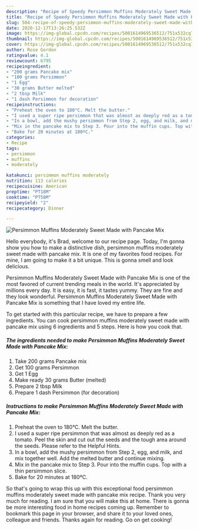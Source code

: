 ```yaml
---
description: "Recipe of Speedy Persimmon Muffins Moderately Sweet Made with Pancake Mix"
title: "Recipe of Speedy Persimmon Muffins Moderately Sweet Made with Pancake Mix"
slug: 504-recipe-of-speedy-persimmon-muffins-moderately-sweet-made-with-pancake-mix
date: 2020-12-17T13:26:25.532Z
image: https://img-global.cpcdn.com/recipes/5001614969536512/751x532cq70/persimmon-muffins-moderately-sweet-made-with-pancake-mix-recipe-main-photo.jpg
thumbnail: https://img-global.cpcdn.com/recipes/5001614969536512/751x532cq70/persimmon-muffins-moderately-sweet-made-with-pancake-mix-recipe-main-photo.jpg
cover: https://img-global.cpcdn.com/recipes/5001614969536512/751x532cq70/persimmon-muffins-moderately-sweet-made-with-pancake-mix-recipe-main-photo.jpg
author: Rose Gordon
ratingvalue: 4.1
reviewcount: 6795
recipeingredient:
- "200 grams Pancake mix"
- "100 grams Persimmon"
- "1 Egg"
- "30 grams Butter melted"
- "2 tbsp Milk"
- "1 dash Persimmon for decoration"
recipeinstructions:
- "Preheat the oven to 180°C. Melt the butter."
- "I used a super ripe persimmon that was almost as deeply red as a tomato. Peel the skin and cut out the seeds and the tough area around the seeds. Please refer to the Helpful Hints."
- "In a bowl, add the mushy persimmon from Step 2, egg, and milk, and mix together well. Add the melted butter and continue mixing."
- "Mix in the pancake mix to Step 3. Pour into the muffin cups. Top with a thin persimmon slice."
- "Bake for 20 minutes at 180ºC."
categories:
- Recipe
tags:
- persimmon
- muffins
- moderately

katakunci: persimmon muffins moderately 
nutrition: 113 calories
recipecuisine: American
preptime: "PT18M"
cooktime: "PT58M"
recipeyield: "2"
recipecategory: Dinner

---
```



![Persimmon Muffins Moderately Sweet Made with Pancake Mix](https://img-global.cpcdn.com/recipes/5001614969536512/751x532cq70/persimmon-muffins-moderately-sweet-made-with-pancake-mix-recipe-main-photo.jpg)

Hello everybody, it's Brad, welcome to our recipe page. Today, I'm gonna show you how to make a distinctive dish, persimmon muffins moderately sweet made with pancake mix. It is one of my favorites food recipes. For mine, I am going to make it a bit unique. This is gonna smell and look delicious.



Persimmon Muffins Moderately Sweet Made with Pancake Mix is one of the most favored of current trending meals in the world. It's appreciated by millions every day. It is easy, it is fast, it tastes yummy. They are fine and they look wonderful. Persimmon Muffins Moderately Sweet Made with Pancake Mix is something that I have loved my entire life.


To get started with this particular recipe, we have to prepare a few ingredients. You can cook persimmon muffins moderately sweet made with pancake mix using 6 ingredients and 5 steps. Here is how you cook that.

<!--inarticleads1-->

##### The ingredients needed to make Persimmon Muffins Moderately Sweet Made with Pancake Mix:

1. Take 200 grams Pancake mix
1. Get 100 grams Persimmon
1. Get 1 Egg
1. Make ready 30 grams Butter (melted)
1. Prepare 2 tbsp Milk
1. Prepare 1 dash Persimmon (for decoration)




<!--inarticleads2-->

##### Instructions to make Persimmon Muffins Moderately Sweet Made with Pancake Mix:

1. Preheat the oven to 180°C. Melt the butter.
1. I used a super ripe persimmon that was almost as deeply red as a tomato. Peel the skin and cut out the seeds and the tough area around the seeds. Please refer to the Helpful Hints.
1. In a bowl, add the mushy persimmon from Step 2, egg, and milk, and mix together well. Add the melted butter and continue mixing.
1. Mix in the pancake mix to Step 3. Pour into the muffin cups. Top with a thin persimmon slice.
1. Bake for 20 minutes at 180ºC.




So that's going to wrap this up with this exceptional food persimmon muffins moderately sweet made with pancake mix recipe. Thank you very much for reading. I am sure that you will make this at home. There is gonna be more interesting food in home recipes coming up. Remember to bookmark this page in your browser, and share it to your loved ones, colleague and friends. Thanks again for reading. Go on get cooking!
